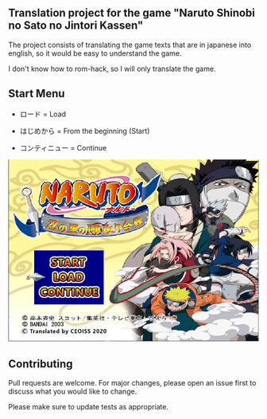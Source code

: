 ## Translation project for the game "Naruto Shinobi no Sato no Jintori Kassen"
The project consists of translating the game texts that are in japanese into english, so it would be easy to understand the game.

I don't know how to rom-hack, so I will only translate the game.

## Start Menu

- ロード   	= Load

- はじめから	= From the beginning (Start)

- コンティニュー	= Continue

![alt text](/images/Menu-Start.jpg "Start Menu translated")

## Contributing
Pull requests are welcome. For major changes, please open an issue first to discuss what you would like to change.

Please make sure to update tests as appropriate.
